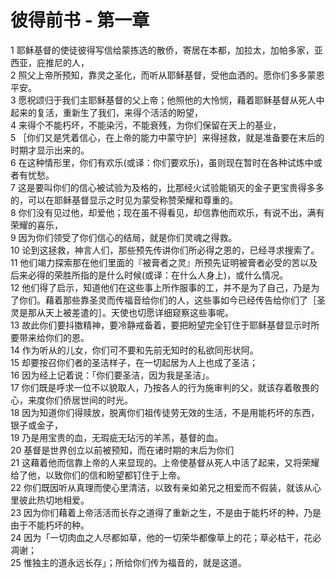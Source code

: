 # 彼得前书 - 第一章
  
 1 耶稣基督的使徒彼得写信给蒙拣选的散侨，寄居在本都，加拉太，加帕多家，亚西亚，庇推尼的人，  
 2 照父上帝所预知，靠灵之圣化，而听从耶稣基督，受他血洒的。愿你们多多蒙恩平安。  
 3 愿祝颂归于我们主耶稣基督的父上帝；他照他的大怜悯，藉着耶稣基督从死人中起来的复活，重新生了我们，来得个活活的盼望，  
 4 来得个不能朽坏，不能染污，不能衰残，为你们保留在天上的基业，  
 5 ［你们又是凭着信心，在上帝的能力中蒙守护］来得拯救，就是准备要在末后的时期才显示出来的。  
 6 在这种情形里，你们有欢乐(或译：你们要欢乐)，虽则现在暂时在各种试炼中或者有忧愁。  
 7 这是要叫你们的信心被试验为及格的，比那经火试验能销灭的金子更宝贵得多多的，可以在耶稣基督显示之时见为蒙受称赞荣耀和尊重的。  
 8 你们没有见过他，却爱他；现在虽不得看见，却信靠他而欢乐，有说不出，满有荣耀的喜乐，  
 9 因为你们领受了你们信心的结局，就是你们灵魂之得救。  
 10 论到这拯救，神言人们，那些预先传讲你们所必得之恩的，已经寻求搜索了。  
 11 他们竭力探索那在他们里面的『被膏者之灵』所预先证明被膏者必受的苦以及后来必得的荣胜所指的是什么时候(或译：在什么人身上)，或什么情况。  
 12 他们得了启示，知道他们在这些事上所作服事的工，并不是为了自己，乃是为了你们。藉着那些靠圣灵而传福音给你们的人，这些事如今已经传告给你们了［圣灵是那从天上被差遣的］。天使也切愿详细窥察这些事呢。  
 13 故此你们要抖擞精神，要冷静戒备着，要把盼望完全钉住于耶稣基督显示时所要带来给你们的恩。  
 14 作为听从的儿女，你们可不要和先前无知时的私欲同形状阿。  
 15 却要按召你们者的圣洁样子，在一切起居为人上也成了圣洁；  
 16 因为经上记着说：「你们要圣洁，因为我是圣洁」。  
 17 你们既是呼求一位不以貌取人，乃按各人的行为施审判的父，就该存着敬畏的心，来度你们侨居世间的时光。  
 18 因为知道你们得赎放，脱离你们祖传徒劳无效的生活，不是用能朽坏的东西，银子或金子，  
 19 乃是用宝贵的血，无瑕疵无玷污的羊羔，基督的血。  
 20 基督是世界创立以前被预知，而在诸时期的末后为你们  
 21 这藉着他而信靠上帝的人来显现的。上帝使基督从死人中活了起来，又将荣耀给了他，以致你们的信和盼望都钉住于上帝。  
 22 你们既因听从真理而使心里清洁，以致有亲如弟兄之相爱而不假装，就该从心里彼此热切地相爱。  
 23 因为你们藉着上帝活活而长存之道得了重新之生，不是由于能朽坏的种，乃是由于不能朽坏的种。  
 24 因为「一切肉血之人尽都如草，他的一切荣华都像草上的花；草必枯干，花必凋谢；  
 25 惟独主的道永远长存」；所给你们传为福音的，就是这道。